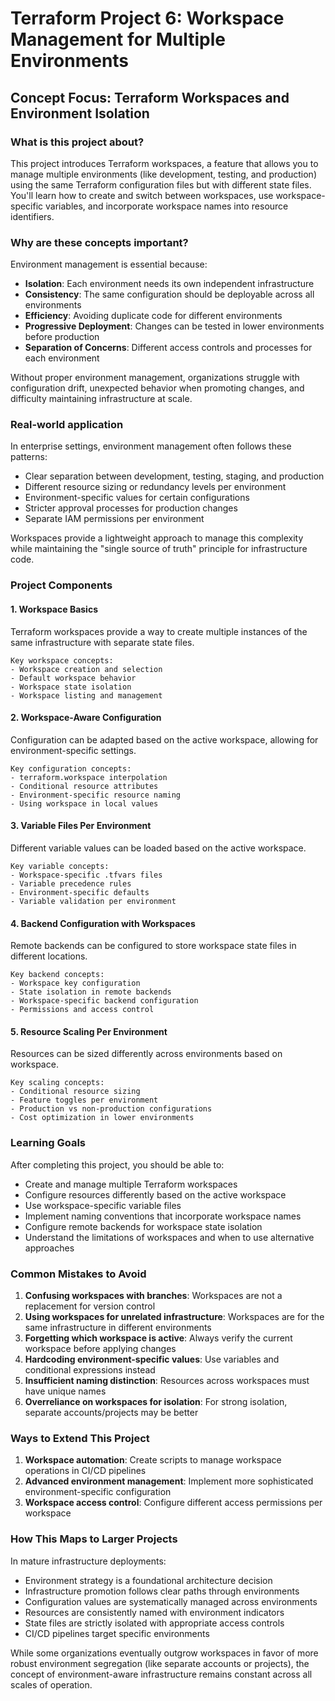 # Terraform Project 6: Workspace Management for Multiple Environments

## Concept Focus: Terraform Workspaces and Environment Isolation

### What is this project about?
This project introduces Terraform workspaces, a feature that allows you to manage multiple environments (like development, testing, and production) using the same Terraform configuration files but with different state files. You'll learn how to create and switch between workspaces, use workspace-specific variables, and incorporate workspace names into resource identifiers.

### Why are these concepts important?
Environment management is essential because:
- **Isolation**: Each environment needs its own independent infrastructure
- **Consistency**: The same configuration should be deployable across all environments
- **Efficiency**: Avoiding duplicate code for different environments
- **Progressive Deployment**: Changes can be tested in lower environments before production
- **Separation of Concerns**: Different access controls and processes for each environment

Without proper environment management, organizations struggle with configuration drift, unexpected behavior when promoting changes, and difficulty maintaining infrastructure at scale.

### Real-world application
In enterprise settings, environment management often follows these patterns:
- Clear separation between development, testing, staging, and production
- Different resource sizing or redundancy levels per environment
- Environment-specific values for certain configurations
- Stricter approval processes for production changes
- Separate IAM permissions per environment

Workspaces provide a lightweight approach to manage this complexity while maintaining the "single source of truth" principle for infrastructure code.

### Project Components

#### 1. Workspace Basics
Terraform workspaces provide a way to create multiple instances of the same infrastructure with separate state files.

```
Key workspace concepts:
- Workspace creation and selection
- Default workspace behavior
- Workspace state isolation
- Workspace listing and management
```

#### 2. Workspace-Aware Configuration
Configuration can be adapted based on the active workspace, allowing for environment-specific settings.

```
Key configuration concepts:
- terraform.workspace interpolation
- Conditional resource attributes
- Environment-specific resource naming
- Using workspace in local values
```

#### 3. Variable Files Per Environment
Different variable values can be loaded based on the active workspace.

```
Key variable concepts:
- Workspace-specific .tfvars files
- Variable precedence rules
- Environment-specific defaults
- Variable validation per environment
```

#### 4. Backend Configuration with Workspaces
Remote backends can be configured to store workspace state files in different locations.

```
Key backend concepts:
- Workspace key configuration
- State isolation in remote backends
- Workspace-specific backend configuration
- Permissions and access control
```

#### 5. Resource Scaling Per Environment
Resources can be sized differently across environments based on workspace.

```
Key scaling concepts:
- Conditional resource sizing
- Feature toggles per environment
- Production vs non-production configurations
- Cost optimization in lower environments
```

### Learning Goals
After completing this project, you should be able to:
- Create and manage multiple Terraform workspaces
- Configure resources differently based on the active workspace
- Use workspace-specific variable files
- Implement naming conventions that incorporate workspace names
- Configure remote backends for workspace state isolation
- Understand the limitations of workspaces and when to use alternative approaches

### Common Mistakes to Avoid
1. **Confusing workspaces with branches**: Workspaces are not a replacement for version control
2. **Using workspaces for unrelated infrastructure**: Workspaces are for the same infrastructure in different environments
3. **Forgetting which workspace is active**: Always verify the current workspace before applying changes
4. **Hardcoding environment-specific values**: Use variables and conditional expressions instead
5. **Insufficient naming distinction**: Resources across workspaces must have unique names
6. **Overreliance on workspaces for isolation**: For strong isolation, separate accounts/projects may be better

### Ways to Extend This Project
1. **Workspace automation**: Create scripts to manage workspace operations in CI/CD pipelines
2. **Advanced environment management**: Implement more sophisticated environment-specific configuration
3. **Workspace access control**: Configure different access permissions per workspace

### How This Maps to Larger Projects
In mature infrastructure deployments:
- Environment strategy is a foundational architecture decision
- Infrastructure promotion follows clear paths through environments
- Configuration values are systematically managed across environments
- Resources are consistently named with environment indicators
- State files are strictly isolated with appropriate access controls
- CI/CD pipelines target specific environments

While some organizations eventually outgrow workspaces in favor of more robust environment segregation (like separate accounts or projects), the concept of environment-aware infrastructure remains constant across all scales of operation.